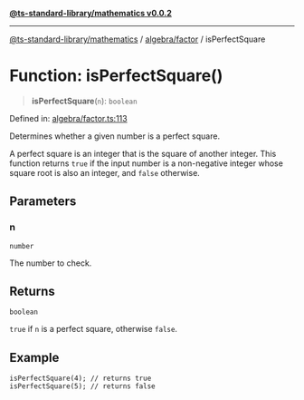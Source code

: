 [**@ts-standard-library/mathematics v0.0.2**](../../../README.md)

***

[@ts-standard-library/mathematics](../../../README.md) / [algebra/factor](../README.md) / isPerfectSquare

# Function: isPerfectSquare()

> **isPerfectSquare**(`n`): `boolean`

Defined in: [algebra/factor.ts:113](https://github.com/gabaudette/ts-stdlib/blob/725aff52e6f28b9942b278b955914b3ace9f325c/packages/mathematics/src/algebra/factor.ts#L113)

Determines whether a given number is a perfect square.

A perfect square is an integer that is the square of another integer.
This function returns `true` if the input number is a non-negative integer
whose square root is also an integer, and `false` otherwise.

## Parameters

### n

`number`

The number to check.

## Returns

`boolean`

`true` if `n` is a perfect square, otherwise `false`.

## Example

```
isPerfectSquare(4); // returns true
isPerfectSquare(5); // returns false
```
